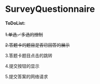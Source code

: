 # SurveyQuestionnaire

#### ToDoList:

~~1.单选／多选的控制~~

~~2.答题卡的题目是否已回答的展示~~

3.答题卡题目点击的跳转

4.提交按钮的显示

5.提交答案的网络请求
